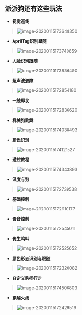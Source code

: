 ## 派派狗还有这些玩法

- **视觉巡线**
>![image-20200115173648350](pic/chi/图片1.png)
>  

- **AprilTag识别跟随**
>![image-20200115173740659](pic/chi/图片2.png)
>  

- **人脸识别跟随**
>![image-20200115173836490](pic/chi/图片3.png)
>  

- **超声波避障**
>![image-20200115172854180](pic/chi/图片4.png)
>  

- **一触即发**
>![image-20200115172836620](pic/chi/图片5.png)
>  

- **机械狗跳舞**
>![image-20200115174038493](pic/chi/图片6.png)
>  

- **颜色识别**
>![image-20200115174121527](pic/chi/图片7.png)
>  

- **遥控教程**
>![image-20200115174343893](pic/chi/图片8.png)
>  

- **温度与狗**
>![image-20200115172739538](pic/chi/图片9.png)
>  

- **基础控制**
>![image-20200115172610177](pic/chi/图片10.png)
>  

- **语音控制**
>![image-20200115172545011](pic/chi/图片11.png)
>  

- **仿生鸣叫**
>![image-20200115172525652](pic/chi/图片12.png)
>  

- **颜色形态识别与跟随**
>![image-20200115172320082](pic/chi/图片13.png)
>  

- **自定义路径行走**
>![image-20200115174506803](pic/chi/图片14.png)
>  

- **穿越火线**
>![image-20200115172429519](pic/chi/图片15.png)

